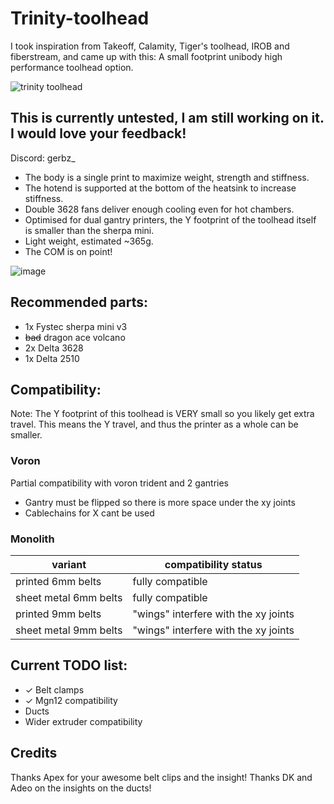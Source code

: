 # __Trinity-toolhead__

I took inspiration from Takeoff, Calamity, Tiger's toolhead, IROB and fiberstream, and came up with this: 
A small footprint unibody high performance toolhead option.

![trinity toolhead](https://github.com/user-attachments/assets/41433778-24b4-4971-bae2-0df017a28b86)

## This is currently untested, I am still working on it. I would love your feedback!

Discord: gerbz_

* The body is a single print to maximize weight, strength and stiffness.
* The hotend is supported at the bottom of the heatsink to increase stiffness.
* Double 3628 fans deliver enough cooling even for hot chambers.
* Optimised for dual gantry printers, the Y footprint of the toolhead itself is smaller than the sherpa mini.
* Light weight, estimated ~365g.
* The COM is on point!
  
![image](https://github.com/user-attachments/assets/4b7fee9b-9277-448e-b6ef-d20bfc20db1b)

## Recommended parts:
* 1x Fystec sherpa mini v3
* ~~bad~~ dragon ace volcano
* 2x Delta 3628
* 1x Delta 2510

## Compatibility:

Note: The Y footprint of this toolhead is VERY small so you likely get extra travel. This means the Y travel, and thus the printer as a whole can be smaller.

### Voron
Partial compatibility with voron trident and 2 gantries 
* Gantry must be flipped so there is more space under the xy joints
* Cablechains for X cant be used

### Monolith

| variant | compatibility status |
|---------------|------------------|
| printed 6mm belts | fully compatible |
| sheet metal 6mm belts | fully compatible |
| printed 9mm belts | "wings" interfere with the xy joints |
| sheet metal 9mm belts | "wings" interfere with the xy joints |



## Current TODO list:
* ✓ Belt clamps
* ✓ Mgn12 compatibility
* Ducts
* Wider extruder compatibility


## Credits
Thanks Apex for your awesome belt clips and the insight!
Thanks DK and Adeo on the insights on the ducts!

